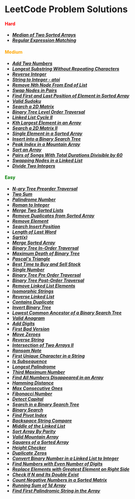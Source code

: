 # LeetCode Problem Solutions

<h4 style="color:red">Hard</h4>

-   **_[Median of Two Sorted Arrays](https://github.com/Razeen-Shaikh/leetcode/tree/main/solutions/median-of-two-sorted-arrays)_**
-   **_[Regular Expression Matching](https://github.com/Razeen-Shaikh/leetcode/tree/main/solutions/regular-expression-matching)_**

<h4 style="color:orange">Medium</h4>

-   **_[Add Two Numbers](https://github.com/Razeen-Shaikh/leetcode/tree/main/solutions/add-two-numbers)_**
-   **_[Longest Substring Without Repeating Characters](https://github.com/Razeen-Shaikh/leetcode/tree/main/solutions/longest-substring-without-repeating-characters)_**
-   **_[Reverse Integer](https://github.com/Razeen-Shaikh/leetcode/tree/main/solutions/reverse-integer)_**
-   **_[String to Integer - atoi](https://github.com/Razeen-Shaikh/leetcode/tree/main/solutions/string-to-integer)_**
-   **_[Remove Nth Node From End of List](https://github.com/Razeen-Shaikh/leetcode/tree/main/solutions/remove-nth-node-from-end-of-list)_**
-   **_[Swap Nodes in Pairs](https://github.com/Razeen-Shaikh/leetcode/tree/main/solutions/swap-nodes-in-pairs)_**
-   **_[Find First and Last Position of Element in Sorted Array](https://github.com/Razeen-Shaikh/leetcode/tree/main/solutions/find-first-and-last-position-of-element)_**
-   **_[Valid Sudoku](https://github.com/Razeen-Shaikh/leetcode/tree/main/solutions/valid-sudoku)_**
-   **_[Search a 2D Matrix](https://github.com/Razeen-Shaikh/leetcode/tree/main/solutions/search-a-2d-matrix)_**
-   **_[Binary Tree Level Order Traversal](https://github.com/Razeen-Shaaikh/leetcode/tree/main/solutions/binary-tree-level-order-traversal)_**
-   **_[Linked List Cycle II](https://github.com/Razeen-Shaikh/leetcode/tree/main/solutions/linked-list-cycle-ii)_**
-   **_[Kth Largest Element in an Array](https://github.com/Razeen-Shaikh/leetcode/tree/main/solutions/kth-largest-element-in-an-array)_**
-   **_[Search a 2D Matrix II](https://github.com/Razeen-Shaikh/leetcode/tree/main/solutions/search-a-2d-matrix-ii)_**
-   **_[Single Element in a Sorted Array](https://github.com/Razeen-Shaikh/leetcode/tree/main/solutions/single-element-in-a-sorted-array)_**
-   **_[Insert into a Binary Search Tree](https://github.com/Razeen-Shaikh/leetcode/tree/main/solutions/insert-into-a-binary-search-tree)_**
-   **_[Peak Index in a Mountain Array](https://github.com/Razeen-Shaikh/leetcode/tree/main/solutions/peak-index-in-a-mountain-array)_**
-   **_[Sort an Array](https://github.com/Razeen-Shaikh/leetcode/tree/main/solutions/sort-an-array)_**
-   **_[Pairs of Songs With Total Durations Divisible by 60](https://github.com/Razeen-Shaikh/leetcode/tree/main/solutions/pairs-of-a-sorted-array)_**
-   **_[Swapping Nodes in a Linked List](https://github.com/Razeen-Shaikh/leetcode/tree/main/solutions/1721.swapping-nodes-in-a-linked-list)_**
-   **_[Divide Two Integers](https://github.com/Razeen-Shaikh/leetcode/tree/main/solutions/divide-two-numbers)_**

<h4 style="color:green">Easy</h4>

-   **_[N-ary Tree Preorder Traversal](https://github.com/Razeen-Shaikh/leetcode/tree/main/solutions/n-ary-treepreorder-traversal)_**
-   **_[Two Sum](https://github.com/Razeen-Shaikh/leetcode/tree/main/solutions/two-sums)_**
-   **_[Palindrome Number](https://github.com/Razeen-Shaikh/leetcode/tree/main/solutions/palindrome-number)_**
-   **_[Roman to Integer](https://github.com/Razeen-Shaikh/leetcode/tree/main/solutions/roman-to-integer)_**
-   **_[Merge Two Sorted Lists](https://github.com/Razeen-Shaikh/leetcode/tree/main/solutions/merge-two-sorted-lists)_**
-   **_[Remove Duplicates from Sorted Array](https://github.com/Razeen-Shaikh/leetcode/tree/main/solutions/remove-duplicates-from-sorted-array)_**
-   **_[Remove Element](https://github.com/Razeen-Shaikh/leetcode/tree/main/solutions/remove-element)_**
-   **_[Search Insert Position](https://github.com/Razeen-Shaikh/leetcode/tree/main/solutions/search-insert-position)_**
-   **_[Length of Last Word](https://github.com/Razeen-Shaikh/leetcode/tree/main/solutions/length-of-last-word)_**
-   **_[Sqrt(x)](https://github.com/Razeen-Shaikh/leetcode/tree/main/solutions/sqrt-of-x)_**
-   **_[Merge Sorted Array](https://github.com/Razeen-Shaikh/leetcode/tree/main/solutions/merge-sorted-array)_**
-   **_[Binary Tree In-Order Traversal](https://github.com/Razeen-Shaikh/leetcode/tree/main/solutions/binary-tree-inorder-traversal)_**
-   **_[Maximum Depth of Binary Tree](https://github.com/Razeen-Shaikh/leetcode/tree/main/solutions/0104.maximum-depth-of-binary-tree)_**
-   **_[Pascal's Triangle](https://github.com/Razeen-Shaikh/leetcode/tree/main/solutions/0118.pascal's-triangle)_**
-   **_[Best Time to Buy and Sell Stock](https://github.com/Razeen-Shaikh/leetcode/tree/main/solutions/0121.best-time-to-buy-sell-stock)_**
-   **_[Single Number](https://github.com/Razeen-Shaikh/leetcode/tree/main/solutions/0136.single-number)_**
-   **_[Binary Tree Pre Order Traversal](https://github.com/Razeen-Shaikh/leetcode/tree/main/solutions/0144.binary-tree-pre-order-traversal)_**
-   **_[Binary Tree Post-Order Traversal](https://github.com/Razeen-Shaikh/leetcode/tree/main/solutions/0145.binary-tree-post-order-traversal)_**
-   **_[Remove Linked List Elements](https://github.com/Razeen-Shaikh/leetcode/tree/main/solutions/0203.remove-linked-list-elements)_**
-   **_[Isomorphic Strings](https://github.com/Razeen-Shaikh/leetcode/tree/main/solutions/0205.isomorphic-strings)_**
-   **_[Reverse Linked List](https://github.com/Razeen-Shaikh/leetcode/tree/main/solutions/0206.reverse-linked-list)_**
-   **_[Contains Duplicate](https://github.com/Razeen-Shaikh/leetcode/tree/main/solutions/0217.contains-duplicate)_**
-   **_[Invert Binary Tree](https://github.com/Razeen-Shaikh/leetcode/tree/main/solutions/0226.invert-binary-tree)_**
-   **_[Lowest Common Ancestor of a Binary Search Tree](https://github.com/Razeen-Shaikh/leetcode/tree/main/solutions/0235.lowest-common-ancestor-of-a-binary-search-tree)_**
-   **_[Valid Anagram](https://github.com/Razeen-Shaikh/leetcode/tree/main/solutions/0242.valid-anagram)_**
-   **_[Add Digits](https://github.com/Razeen-Shaikh/leetcode/tree/main/solutions/0258.add-digits)_**
-   **_[First Bad Version](https://github.com/Razeen-Shaikh/leetcode/tree/main/solutions/0278.first-bad-version)_**
-   **_[Move Zeroes](https://github.com/Razeen-Shaikh/leetcode/tree/main/solutions/0283.move-zeroes)_**
-   **_[Reverse String](https://github.com/Razeen-Shaikh/leetcode/tree/main/solutions/0344.reverse-string)_**
-   **_[Intersection of Two Arrays II](https://github.com/Razeen-Shaikh/leetcode/tree/main/solutions/0350.intersection-of-two-arrays-ii)_**
-   **_[Ransom Note](https://github.com/Razeen-Shaikh/leetcode/tree/main/solutions/0383.ransom-note)_**
-   **_[First Unique Character in a String](https://github.com/Razeen-Shaikh/leetcode/tree/main/solutions/0387.first-unique-character-in-a-string)_**
-   **_[Is Subsequence](https://github.com/Razeen-Shaikh/leetcode/tree/main/solutions/is-subsequence)_**
-   **_[Longest Palindrome](https://github.com/Razeen-Shaikh/leetcode/tree/main/solutions/0409.longest-palindrome)_**
-   **_[Third Maximum Number](https://github.com/Razeen-Shaikh/leetcode/tree/main/solutions/0414.third-maximum-number)_**
-   **_[Find All Numbers Disappeared in an Array](https://github.com/Razeen-Shaikh/leetcode/tree/main/solutions/0448.find-all-numbers-disappeared-in-an-array)_**
-   **_[Hamming Distance](https://github.com/Razeen-Shaikh/leetcode/tree/main/solutions/0461.hamming-distance)_**
-   **_[Max Consecutive Ones](https://github.com/Razeen-Shaikh/leetcode/tree/main/solutions/0485.max-consecutive-ones)_**
-   **_[Fibonacci Number](https://github.com/Razeen-Shaikh/leetcode/tree/main/solutions/0509.fibonacci-number)_**
-   **_[Detect Capital](https://github.com/Razeen-Shaikh/leetcode/tree/main/solutions/0520.detect-capital)_**
-   **_[Search in a Binary Search Tree](https://github.com/Razeen-Shaikh/leetcode/tree/main/solutions/07arch-in-a-binary-search-tree)_**
-   **_[Binary Search](https://github.com/Razeen-Shaikh/leetcode/tree/main/solutions/binary-search)_**
-   **_[Find Pivot Index](https://github.com/Razeen-Shaikh/leetcode/tree/main/solutions/724.find-pivot-index)_**
-   **_[Backspace String Compare](https://github.com/Razeen-Shaikh/leetcode/tree/main/solutions/844.backspace-str-compare)_**
-   **_[Middle of the Linked List](https://github.com/Razeen-Shaikh/leetcode/tree/main/solutions/876.middle_of-the-linked-list)_**
-   **_[Sort Array By Parity](https://github.com/Razeen-Shaikh/leetcode/tree/main/solutions/0905.sort-array-by-parity)_**
-   **_[Valid Mountain Array](https://github.com/Razeen-Shaikh/leetcode/tree/main/solutions/0941.valid-mountain-array)_**
-   **_[Squares of a Sorted Array](https://github.com/Razeen-Shaikh/leetcode/tree/main/solutions/0977.squares-of-a-sorted-array)_**
-   **_[Height Checker](https://github.com/Razeen-Shaikh/leetcode/tree/main/solutions/1051.height-checker)_**
-   **_[Duplicate Zeros](https://github.com/Razeen-Shaikh/leetcode/tree/main/solutions/1089.duplicate-zeros)_**
-   **_[Convert Binary Number in a Linked List to Integer](https://github.com/Razeen-Shaikh/leetcode/tree/main/solutions/1290.convert-binary-number-in-a-linked-list-to-integer)_**
-   **_[Find Numbers with Even Number of Digits](https://github.com/Razeen-Shaikh/leetcode/tree/main/solutions/1295.find-numbers-with-even-number-of-digits)_**
-   **_[Replace Elements with Greatest Element on Right Side](https://github.com/Razeen-Shaikh/leetcode/tree/main/solutions/1299.replace-elements-with-greatest-element-on-right-side)_**
-   **_[Check If N and Its Double Exist](https://github.com/Razeen-Shaikh/leetcode/tree/main/solutions/1346.check-if-n-and-its-double-exist)_**
-   **_[Count Negative Numbers in a Sorted Matrix](https://github.com/Razeen-Shaikh/leetcode/tree/main/solutions/1351.count-negative-numbers-in-a-sorted-matrix)_**
-   **_[Running Sum of 1d Array](https://github.com/Razeen-Shaikh/leetcode/tree/main/solutions/1480.running-sum-of-1d-array)_**
-   **_[Find First Palindromic String in the Array](https://github.com/Razeen-Shaikh/leetcode/tree/main/solutions/find-first-palindromic-string-in-the-array)_**
